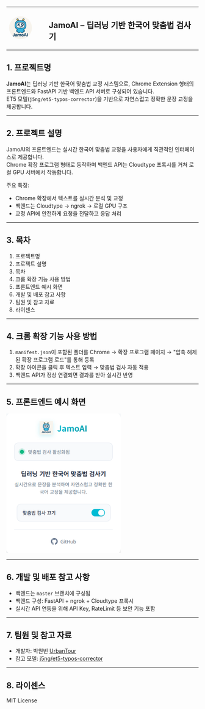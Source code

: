 
<table>
<tr>
<td width="80">
  <img src="assets/JamoAI.png" width="60" style="border-radius: 50%;" alt="JamoAI Logo" />
</td>
<td>
  <h2 style="margin-left: 10px;">JamoAI – 딥러닝 기반 한국어 맞춤법 검사기</h2>
</td>
</tr>
</table>

## 1. 프로젝트명

**JamoAI**는 딥러닝 기반 한국어 맞춤법 교정 시스템으로, Chrome Extension 형태의 프론트엔드와 FastAPI 기반 백엔드 API 서버로 구성되어 있습니다.  
ET5 모델(`j5ng/et5-typos-corrector`)을 기반으로 자연스럽고 정확한 문장 교정을 제공합니다.

---

## 2. 프로젝트 설명

JamoAI의 프론트엔드는 실시간 한국어 맞춤법 교정을 사용자에게 직관적인 인터페이스로 제공합니다.  
Chrome 확장 프로그램 형태로 동작하며 백엔드 API는 Cloudtype 프록시를 거쳐 로컬 GPU 서버에서 작동합니다.

주요 특징:
- Chrome 확장에서 텍스트를 실시간 분석 및 교정
- 백엔드는 Cloudtype → ngrok → 로컬 GPU 구조
- 교정 API에 안전하게 요청을 전달하고 응답 처리

---

## 3. 목차

1. 프로젝트명  
2. 프로젝트 설명  
3. 목차  
4. 크롬 확장 기능 사용 방법  
5. 프론트엔드 예시 화면  
6. 개발 및 배포 참고 사항  
7. 팀원 및 참고 자료  
8. 라이센스  

---

## 4. 크롬 확장 기능 사용 방법

1. `manifest.json`이 포함된 폴더를 Chrome → 확장 프로그램 페이지 → "압축 해제된 확장 프로그램 로드"를 통해 등록  
2. 확장 아이콘을 클릭 후 텍스트 입력 → 맞춤법 검사 자동 적용  
3. 백엔드 API가 정상 연결되면 결과를 받아 실시간 반영

---

## 5. 프론트엔드 예시 화면

<img src="assets/JAMOAI_EXTENSION.PNG" width="300" alt="JamoAI Extension UI Preview" />

---

## 6. 개발 및 배포 참고 사항

- 백엔드는 `master` 브랜치에 구성됨
- 백엔드 구성: FastAPI + ngrok + Cloudtype 프록시
- 실시간 API 연동을 위해 API Key, RateLimit 등 보안 기능 포함

---

## 7. 팀원 및 참고 자료

- 개발자: 박원빈 [UrbanTour](https://github.com/urbantour0809)
- 참고 모델: [j5ng/et5-typos-corrector](https://huggingface.co/j5ng/et5-typos-corrector)

---

## 8. 라이센스

MIT License
